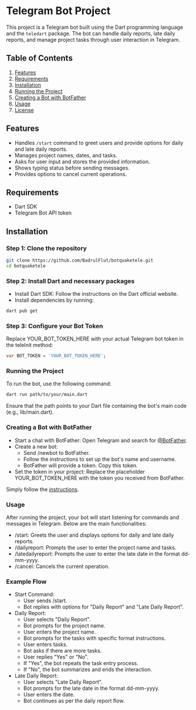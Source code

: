 # Telegram Bot Project

This project is a Telegram bot built using the Dart programming language and the `teledart` package. The bot can handle daily reports, late daily reports, and manage project tasks through user interaction in Telegram.

## Table of Contents

1. [Features](#features)
2. [Requirements](#requirements)
3. [Installation](#installation)
4. [Running the Project](#running-the-project)
5. [Creating a Bot with BotFather](#creating-a-bot-with-botfather)
6. [Usage](#usage)
7. [License](#license)

## Features

- Handles `/start` command to greet users and provide options for daily and late daily reports.
- Manages project names, dates, and tasks.
- Asks for user input and stores the provided information.
- Shows typing status before sending messages.
- Provides options to cancel current operations.

## Requirements

- Dart SDK
- Telegram Bot API token

## Installation

### Step 1: Clone the repository

```bash
git clone https://github.com/BadrulFlut/botquaketele.git
cd botquaketele
```

### Step 2: Install Dart and necessary packages

- Install Dart SDK: Follow the instructions on the Dart official website.
- Install dependencies by running:

```bash
dart pub get
```

### Step 3: Configure your Bot Token

Replace YOUR_BOT_TOKEN_HERE with your actual Telegram bot token in the teleInit method:

```dart
var BOT_TOKEN = 'YOUR_BOT_TOKEN_HERE';
```

### Running the Project

To run the bot, use the following command:

```bash
dart run path/to/your/main.dart
```

Ensure that the path points to your Dart file containing the bot's main code (e.g., lib/main.dart).

### Creating a Bot with BotFather

- Start a chat with BotFather: Open Telegram and search for [@BotFather](https://t.me/botfather).
- Create a new bot:
  - Send /newbot to BotFather.
  - Follow the instructions to set up the bot's name and username.
  - BotFather will provide a token. Copy this token.
- Set the token in your project: Replace the placeholder YOUR_BOT_TOKEN_HERE with the token you received from BotFather.

Simply follow the [instructions](https://core.telegram.org/bots#6-botfather).

### Usage

After running the project, your bot will start listening for commands and messages in Telegram. Below are the main functionalities:

- /start: Greets the user and displays options for daily and late daily reports.
- /dailyreport: Prompts the user to enter the project name and tasks.
- /latedailyreport: Prompts the user to enter the late date in the format dd-mm-yyyy.
- /cancel: Cancels the current operation.

### Example Flow

- Start Command:
  - User sends /start.
  - Bot replies with options for "Daily Report" and "Late Daily Report".
- Daily Report:
  - User selects "Daily Report".
  - Bot prompts for the project name.
  - User enters the project name.
  - Bot prompts for the tasks with specific format instructions.
  - User enters tasks.
  - Bot asks if there are more tasks.
  - User replies "Yes" or "No".
  - If "Yes", the bot repeats the task entry process.
  - If "No", the bot summarizes and ends the interaction.
- Late Daily Report:
  - User selects "Late Daily Report".
  - Bot prompts for the late date in the format dd-mm-yyyy.
  - User enters the date.
  - Bot continues as per the daily report flow.
